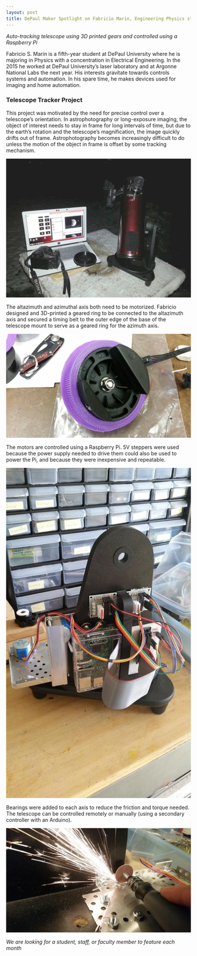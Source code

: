 ```yaml
---
layout: post
title: DePaul Maker Spotlight on Fabricio Marin, Engineering Physics student and Telescope Maker
---
```


*Auto-tracking telescope using 3D printed gears and controlled using a Raspberry Pi*  

Fabricio S. Marin is a fifth-year student at DePaul University where he is majoring in Physics with a concentration in Electrical Engineering. In the 2015 he worked at DePaul University’s laser laboratory and at Argonne National Labs the next year. His interests gravitate towards controls systems and automation. In his spare time, he makes devices used for imaging and home automation.

### Telescope Tracker Project

This project was motivated by the need for precise control over a telescope’s orientation. In astrophotography or long-exposure imaging, the object of interest needs to stay in frame for long intervals of time, but due to the earth’s rotation and the telescope’s magnification, the image quickly drifts out of frame. Astrophotography becomes increasingly difficult to do unless the motion of the object in frame is offset by some tracking mechanism.

![Original Telescope](/images/FM1.jpg "Original Telescope")

The altazimuth and azimuthal axis both need to be motorized.  Fabricio designed and 3D-printed a geared ring to be connected to the altazimuth axis and secured a timing belt to the outer edge of the base of the telescope mount to serve as a geared ring for the azimuth axis. 

![3D printed gear](/images/FM3.jpg "3D printed gear")

The motors are controlled using a Raspberry Pi. 5V steppers were used because the power supply needed to drive them could also be used to power the Pi, and because they were inexpensive and repeatable.  

![Telescope with controls](/images/FM4.jpg "Telescope with controls")

Bearings were added to each axis to reduce the friction and torque needed.  The telescope can be controlled remotely or manually (using a secondary controller with an Arduino). 

![Making the telescope](/images/FM5.jpg "Making the telescope")

*We are looking for a student, staff, or faculty member to feature each month*  
